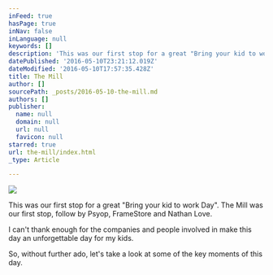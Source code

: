 ```yaml
---
inFeed: true
hasPage: true
inNav: false
inLanguage: null
keywords: []
description: 'This was our first stop for a great "Bring your kid to work Day". The Mill was our first stop, follow by Psyop, FrameStore and Nathan Love.'
datePublished: '2016-05-10T23:21:12.019Z'
dateModified: '2016-05-10T17:57:35.428Z'
title: The Mill
author: []
sourcePath: _posts/2016-05-10-the-mill.md
authors: []
publisher:
  name: null
  domain: null
  url: null
  favicon: null
starred: true
url: the-mill/index.html
_type: Article

---
```

![](https://the-grid-user-content.s3-us-west-2.amazonaws.com/d7644c50-6bf4-4e19-8da8-65b53ff913a7.jpg)

This was our first stop for a great "Bring your kid to work Day". The Mill was our first stop, follow by Psyop, FrameStore and Nathan Love.

I can't thank enough for the companies and people involved in make this day an unforgettable day for my kids.

So, without further ado, let's take a look at some of the key moments of this day.